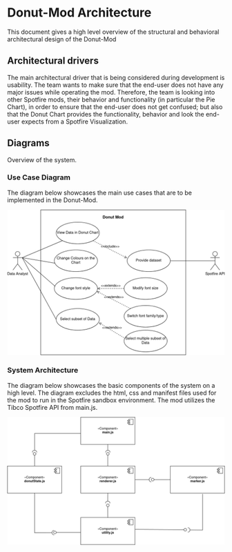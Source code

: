 # Donut-Mod Architecture

This document gives a high level overview of the structural and behavioral architectural design of the Donut-Mod

## Architectural drivers

The main architectural driver that is being considered during development is usability. The team wants to make sure that the end-user does not have any major issues while operating the mod. Therefore, the team is looking into other Spotfire mods, their behavior and functionality (in particular the Pie Chart), in order to ensure that the end-user does not get confused; but also that the Donut Chart provides the functionality, behavior and look the end-user expects from a Spotfire Visualization.
## Diagrams

Overview of the system.

### Use Case Diagram

The diagram below showcases the main use cases that are to be implemented in the Donut-Mod.

![Use Case Diagram](./diagrams/Use_Case_Diagram_v1.png "Use Case Diagram")

### System Architecture

The diagram below showcases the basic components of the system on a high level. The diagram excludes the html, css and manifest files used for the mod to run in the Spotfire sandbox environment. The mod utilizes the Tibco Spotfire API from main.js.

![High Level Architectural Diagram](./diagrams/system_architecture_v2.png "System Architecture Diagram")
